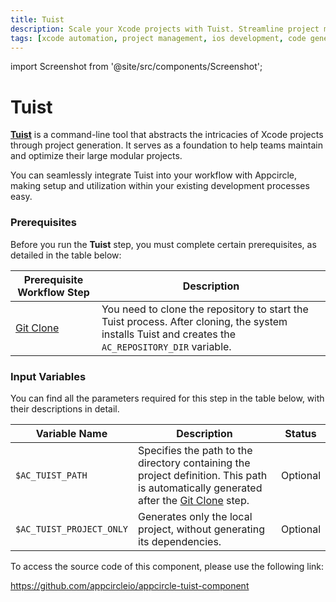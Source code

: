 ```yaml
---
title: Tuist
description: Scale your Xcode projects with Tuist. Streamline project management and automate configurations for efficient iOS app development.
tags: [xcode automation, project management, ios development, code generation]
---
```


import Screenshot from '@site/src/components/Screenshot';

# Tuist

[**Tuist**](https://docs.tuist.io/) is a command-line tool that abstracts the intricacies of Xcode projects through project generation. It serves as a foundation to help teams maintain and optimize their large modular projects.

You can seamlessly integrate Tuist into your workflow with Appcircle, making setup and utilization within your existing development processes easy.

### Prerequisites

Before you run the **Tuist** step, you must complete certain prerequisites, as detailed in the table below:

| Prerequisite Workflow Step                              | Description                                                                                                                                         |
| ------------------------------------------------------- | --------------------------------------------------------------------------------------------------------------------------------------------------- |
| [Git Clone](/workflows/common-workflow-steps/git-clone) | You need to clone the repository to start the Tuist process. After cloning, the system installs Tuist and creates the `AC_REPOSITORY_DIR` variable. |

<Screenshot url='https://cdn.appcircle.io/docs/assets/BE2829-tuistOrder.png' />

### Input Variables

You can find all the parameters required for this step in the table below, with their descriptions in detail.

<Screenshot url='https://cdn.appcircle.io/docs/assets/BE2829-tuistInput.png' />

| Variable Name            | Description                                                                                                                                                                         | Status   |
| ------------------------ | ----------------------------------------------------------------------------------------------------------------------------------------------------------------------------------- | -------- |
| `$AC_TUIST_PATH`         | Specifies the path to the directory containing the project definition. This path is automatically generated after the [Git Clone](/workflows/common-workflow-steps/git-clone) step. | Optional |
| `$AC_TUIST_PROJECT_ONLY` | Generates only the local project, without generating its dependencies.                                                                                                              | Optional |

To access the source code of this component, please use the following link:

https://github.com/appcircleio/appcircle-tuist-component
